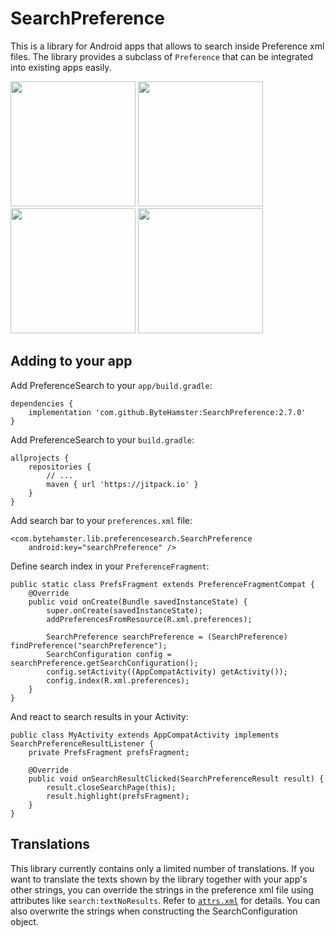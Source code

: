 # SearchPreference

This is a library for Android apps that allows to search inside Preference xml files. The library provides a subclass of `Preference` that can be integrated into existing apps easily.

<img width="200" src="https://raw.githubusercontent.com/ByteHamster/PreferenceSearch/master/screenshots/main.png" /> <img width="200" src="https://raw.githubusercontent.com/ByteHamster/PreferenceSearch/master/screenshots/history.png" /> <img width="200" src="https://raw.githubusercontent.com/ByteHamster/PreferenceSearch/master/screenshots/suggestions.png" /> <img width="200" src="https://raw.githubusercontent.com/ByteHamster/PreferenceSearch/master/screenshots/result.png" />

## Adding to your app

Add PreferenceSearch to your `app/build.gradle`:

    dependencies {
        implementation 'com.github.ByteHamster:SearchPreference:2.7.0'
    }

Add PreferenceSearch to your `build.gradle`:

    allprojects {
        repositories {
            // ...
            maven { url 'https://jitpack.io' }
        }
    }

Add search bar to your `preferences.xml` file:

    <com.bytehamster.lib.preferencesearch.SearchPreference
        android:key="searchPreference" />
        
Define search index in your `PreferenceFragment`:


    public static class PrefsFragment extends PreferenceFragmentCompat {
        @Override
        public void onCreate(Bundle savedInstanceState) {
            super.onCreate(savedInstanceState);
            addPreferencesFromResource(R.xml.preferences);

            SearchPreference searchPreference = (SearchPreference) findPreference("searchPreference");
            SearchConfiguration config = searchPreference.getSearchConfiguration();
            config.setActivity((AppCompatActivity) getActivity());
            config.index(R.xml.preferences);
        }
    }

And react to search results in your Activity:

    public class MyActivity extends AppCompatActivity implements SearchPreferenceResultListener {
        private PrefsFragment prefsFragment;

        @Override
        public void onSearchResultClicked(SearchPreferenceResult result) {
            result.closeSearchPage(this);
            result.highlight(prefsFragment);
        }
    }

## Translations

This library currently contains only a limited number of translations. If you want to translate
the texts shown by the library together with your app's other strings, you can override
the strings in the preference xml file using attributes like `search:textNoResults`.
Refer to [`attrs.xml`](lib/src/main/res/values/attrs.xml) for details.
You can also overwrite the strings when constructing the SearchConfiguration object.
